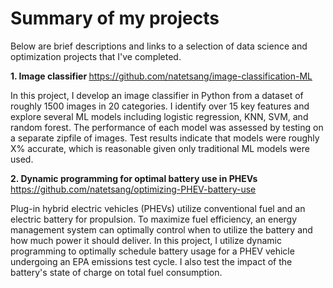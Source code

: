 # Summary of my projects
Below are brief descriptions and links to a selection of data science and optimization projects that I've completed.

<b>1. Image classifier </b> https://github.com/natetsang/image-classification-ML

In this project, I develop an image classifier in Python from a dataset of roughly 1500 images in 20 categories. I identify over 15 key features and explore several ML models including logistic regression, KNN, SVM, and random forest. The performance of each model was assessed by testing on a separate zipfile of images. Test results indicate that models were roughly X% accurate, which is reasonable given only traditional ML models were used.

<b>2. Dynamic programming for optimal battery use in PHEVs </b> https://github.com/natetsang/optimizing-PHEV-battery-use

Plug-in hybrid electric vehicles (PHEVs) utilize conventional fuel and an electric battery for propulsion. To maximize fuel efficiency, an energy management system can optimally control when to utilize the battery and how much power it should deliver. In this project, I utilize dynamic programming to optimally schedule battery usage for a PHEV vehicle undergoing an EPA emissions test cycle. I also test the impact of the battery's state of charge on total fuel consumption.


